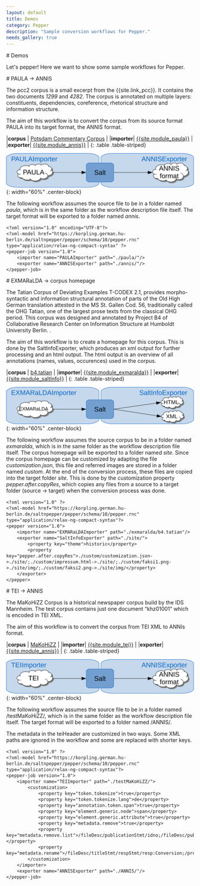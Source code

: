 ```yaml
---
layout: default
title: Demos
category: Pepper
description: "Sample conversion workflows for Pepper."
needs_gallery: true
---
```


<div class="page-header">
# Demos
</div>

Let's pepper! Here we want to show some sample workflows for Pepper.

<div class="page-header">
# PAULA -> ANNIS
</div>


The pcc2 corpus is a small excerpt from the {{site.link_pcc}}. It contains the two documents *1299* and *4282*. 
The corpus is annotated on multiple layers: constituents, dependencies, coreference, rhetorical structure and information structure.

The aim of this workflow is to convert the corpus from its source format PAULA into its target format, the ANNIS format.

|**corpus**  | [<i class="fa fa-download"></i> Potsdam Commentary Corpus](..{{site.site_corpora}}pcc2.zip) |
|**importer**| [{{site.module_paula}}]({{site.module_paula}}) |
|**exporter**| [{{site.module_annis}}]({{site.module_annis}}) |
{: .table .table-striped}


![Workflow PAULA -> ANNIS](./images/sampleWorkflow_pcc2.svg){: width="60%" .center-block}

The following workflow assumes the source file to be in a folder named *paula*, which is in the same folder as the workflow description file itself. The target format will be exported to a folder named *annis*.

```
<?xml version="1.0" encoding="UTF-8"?>
<?xml-model href="https://korpling.german.hu-berlin.de/saltnpepper/pepper/schema/10/pepper.rnc" type="application/relax-ng-compact-syntax" ?>
<pepper-job version="1.0">
	<importer name="PAULAImporter" path="./paula/"/>
	<exporter name="ANNISExporter" path="./annis/"/>
</pepper-job>
```

<div class="page-header">
# EXMARaLDA -> corpus homepage
</div>

The Tatian Corpus of Deviating Examples T-CODEX 2.1, provides morpho-syntactic and information structural annotation of parts of the Old High German translation attested in the MS St. Gallen Cod. 56, traditionally called the OHG Tatian, one of the largest prose texts from the classical OHG period. This corpus was designed and annotated by Project B4 of Collaborative Research Center on Information Structure at Humboldt University Berlin. .

The aim of this workflow is to create a homepage for this corpus. This is done by the SaltInfoExporter, which produces an xml output for further processing and an html output. The html output is an overview of all annotations (names, values, occurences) used in the corpus.

|**corpus**  | [<i class="fa fa-download"></i> b4.tatian](..{{site.site_corpora}}b4.tatian.zip) |
|**importer**| [{{site.module_exmaralda}}]({{site.module_exmaralda}}) |
|**exporter**| [{{site.module_saltInfo}}]({{site.module_saltInfo}}) |
{: .table .table-striped}


![Workflow EXMARaLDA -> corpus homepage](./images/sampleWorkflow_tatian.svg){: width="60%" .center-block}

The following workflow assumes the source corpus to be in a folder named *exmaralda*, which is in the same folder as the workflow description file itself. The corpus homepage will be exported to a folder named *site*. Since the corpus homepage can be customized by adapting the file *customization.json*, this file and referred images are stored in a folder named *custom*. At the end of the conversion process, these files are copied into the target folder *site*. This is done by the customization property *pepper.after.copyRes*, which copies any files from a source to a target folder (source -> target) when the conversion process was done.

```
<?xml version="1.0" ?>
<?xml-model href="https://korpling.german.hu-berlin.de/saltnpepper/pepper/schema/10/pepper.rnc" type="application/relax-ng-compact-syntax"?>
<pepper version="1.0">
	<importer name="EXMARaLDAImporter" path="./exmaralda/b4.tatian"/>
	<exporter name="SaltInfoExporter" path="./site/">
		<property key="theme">historic</property>
  		<property key="pepper.after.copyRes">./custom/customization.json->./site/;./custom/impressum.html->./site/;./custom/faksi1.png->./site/img/;./custom/faksi2.png->./site/img/</property>
	</exporter>
</pepper>
```


<div class="page-header">
# TEI -> ANNIS
</div>

The MaKoHiZZ Corpus is a historical newspaper corpus build by the IDS Mannheim. The test corpus contains just one document “khz01001” which is encoded in TEI XML.

The aim of this workflow is to convert the corpus from TEI XML to ANNIs format.

|**corpus**  | [<i class="fa fa-download"></i> MaKoHiZZ](..{{site.site_corpora}}MaKoHiZZ.zip) |
|**importer**| [{{site.module_tei}}]({{site.module_tei}}) |
|**exporter**| [{{site.module_annis}}]({{site.module_annis}}) |
{: .table .table-striped}


![Workflow TEI -> ANNIS](./images/sampleWorkflow_MaKoHiZZ.svg){: width="60%" .center-block}

The following workflow assumes the source file to be in a folder named /testMaKoHiZZ/, which is in the same folder as the workflow description file itself. The target format will be exported to a folder named /ANNIS/.

The metadata in the teiHeader are customized in two ways. Some XML paths are ignored in the workflow and some are replaced with shorter keys.

```
<?xml version="1.0" ?>
<?xml-model href="https://korpling.german.hu-berlin.de/saltnpepper/pepper/schema/10/pepper.rnc" type="application/relax-ng-compact-syntax"?>
<pepper-job version="1.0">
	<importer name="TEIImporter" path="./testMaKoHiZZ/">
		<customization>
			<property key="token.tokenize">true</property>
			<property key="token.tokenize.lang">de</property>
			<property key="annotation.token.span">true</property>
			<property key="element.generic.node">span</property>
			<property key="element.generic.attribute">true</property>
			<property key="metadata.remove">true</property>
			<property key="metadata.remove.list">/fileDesc/publicationStmt/idno;/fileDesc/publicationStmt/idno/@type;/fileDesc/publicationStmt/date/@when;/fileDesc/sourceDesc/p;/profileDesc/creation/name/@type;/profileDesc/creation/date/@when;/encodingDesc/editorialDecl/p;</property>
			<property key="metadata.rename">/fileDesc/titleStmt/respStmt/resp:Conversion;/profileDesc/creation/date:Creationdate;/profileDesc/creation/name:Creationname;/fileDesc/publicationStmt/date:Date;/encodingDesc/editorialDecl/hyphenation/p:Description;/fileDesc/titleStmt/respStmt/name:Editor;/encodingDesc/editorialDecl/p[2]:Editorialdeclaration;/fileDesc/titleStmt/funder:Funder;fileDesc/publicationStmt/idno:Identificationnumber;/fileDesc/publicationStmt/availability/p:Licence;/encodingDesc/editorialDecl/p[3]:Normalization;/fileDesc/titleStmt/sponsor:Project;/fileDesc/publicationStmt/pubPlace:Publicationplace;/fileDesc/sourceDesc/p[2]:Sourcedescription;title:Title</property>
		</customization>
	</importer>
	<exporter name="ANNISExporter" path="./ANNIS/"/>
</pepper-job> 
```
